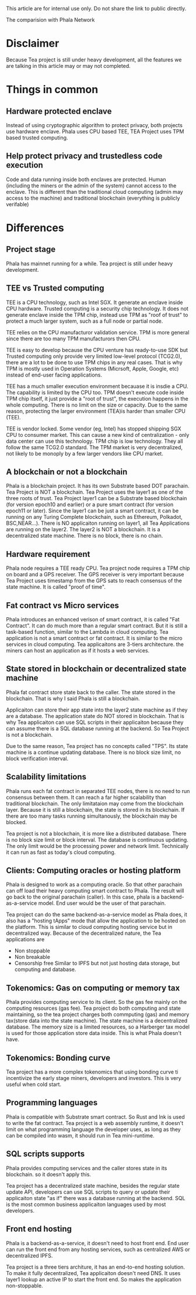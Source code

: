 This article are for internal use only. Do not share the link to public directly.

The comparision with Phala Network
# Disclaimer
Because Tea project is still under heavy development, all the features we are talking in this article may or may not completed.
 
# Things in common
## Hardware protected enclave
Instead of using cryptographic algorithm to protect privacy, both projects use hardware enclave. Phala uses CPU based TEE, TEA Project uses TPM based trusted computing.
## Help protect privacy and trustedless code execution
Code and data running inside both enclaves are protected. Human (including the miners or the admin of the system) cannot access to the enclave. This is different than the traditional cloud computing (admin may access to the machine) and traditional blockchain (everything is publicly verifable)
# Differences
## Project stage
Phala has mainnet running for a while. Tea project is still under heavy development.
## TEE vs Trusted computing
TEE is a CPU technology, such as Intel SGX. It generate an enclave inside CPU hardware. Trusted computing is a security chip technology. It does not generate enclave inside the TPM chip, instead use TPM as "roof of trust" to protect a much larger system, such as a full node or partial node. 

TEE relies on the CPU manufacturor validation service. TPM is more general since there are too many TPM manufacturors then CPU.

TEE is easy to develop because the CPU venture has ready-to-use SDK but Trusted computing only provide very limited low-level protocol (TCG2.0), there are a lot to be done to use TPM chips in any real cases. That is why TPM is mostly used in Operation Systems (Micrsoft, Apple, Google, etc) instead of end-user facing applications.

TEE has a much smaller execution environment becauase it is insdie a CPU. The capability is limited by the CPU too. TPM doesn't execute code inside TPM chip itself, it just provide a "root of trust", the execution happens in the whole computing. There is no limit on the size or capacity. Due to the same reason, protecting the larger environment (TEA)is harder than smaller CPU (TEE). 

TEE is vendor locked. Some vendor (eg, Intel) has stopped shipping SGX CPU to consumer market. This can cause a new kind of centralization - only data center can use this technology.  TPM chip is low technology. They all follow the same TCG2.0 standard. The TPM market is very decentralized, not likely to be monoply by a few larger vendors like CPU market.

## A blockchain or not a blockchain
Phala is a blockchain project. It has its own Substrate based DOT parachain. Tea Project is NOT a blockchain. Tea Project uses the layer1 as one of the three roots of trust. Tea Project layer1 can be a Substrate based blockchain (for version epoch10 and earlier) or a pure smart contract (for version epoch11 or later). Since the layer1 can be just a smart contract, it can be running on any Turing Complete blockchain, such as Ethereum, Polkadot, BSC,NEAR...). There is NO applicaiton running on layer1, all Tea Applications are running on the layer2. The layer2 is NOT a blockchain. It is a decentralized state machine. There is no block, there is no chain. 

## Hardware requirement
Phala node requires a TEE ready CPU. Tea project node requires a TPM chip on board and a GPS receiver. The GPS receiver is very important because Tea Project uses timestamp from the GPS sats to reach consensus of the state machine. It is called "proof of time".

## Fat contract vs Micro services
Phala introduces an enhanced verison of smart contract, it is called "Fat Contract". It can do much more than a regular smart contract. But it is still a task-based function, similar to the Lambda in cloud computing.
Tea application is not a smart contract or fat contract. It is similar to the micro services in cloud computing. Tea applicaitons are 3-tiers architecture. the miners can host an application as if it hosts a web services. 

## State stored in blockchain or decentralized state machine
Phala fat contract store state back to the caller. The state stored in the blockchain. That is why I said Phala is still a blockchain.

Applicaiton can store their app state into the layer2 state machine as if they are a database. The application state do NOT stored in blockchain. That is why Tea applicaiton can use SQL scripts in their applicaiton because they can assume there is a SQL database running at the backend. So Tea Project is not a blockchain.

Due to the same reason, Tea project has no concepts called "TPS". Its state machine is a continue updating database. There is no block size limit, no block verification interval. 

## Scalability limitations
Phala runs each fat contract in separated TEE nodes, there is no need to run consensus between them. It can reach a far higher scalability than traditional blockchain. The only limitataion may come from the blockchain layer. Because it is still a blockchain, the state is stored in its blockchain. If there are too many tasks running simultanously, the blockchain may be blocked.

Tea project is not a blockchain, it is more like a distributed database. There is no block size limit or block interval. The database is continuous updating. The only limit would be the processing power and network limit. Technically it can run as fast as today's cloud computing.

## Clients: Computing oracles or hosting platform
Phala is designed to work as a computing oracle. So that other parachain can off load their heavy computing smart contract to Phala. The result will go back to the original parachain (caller). In this case, phala is a backend-as-a-service model. End user would be the user of that parachain.

Tea project can do the same backend-as-a-service model as Phala does, it also has a "hosting tApps" mode that allow the application to be hosted on the platform. This is similar to cloud computing hosting service but in decentralized way. Because of the decentralized nature, the Tea applications are
- Non stoppable
- Non breakable
- Censorship free
Similar to IPFS but not just hosting data storage, but computing and database.

## Tokenomics: Gas on computing or memory tax

Phala provides computing service to its client. So the gas fee mainly on the computing resources (gas fee).
Tea project do both computing and state maintaining, so the tea project charges both commputing (gas) and memory tax(store data into the state machine). The state machine is a decentralized database. The memory size is a limited resources, so a Harberger tax model is used for those application store data inside. This is what Phala doesn't have.

## Tokenomics: Bonding curve
Tea project has a more complex tokenomics that using bonding curve ti incentivize the early stage miners, developers and investors. This is very useful when cold start. 

## Programming languages
Phala is compatible with Substrate smart contract. So Rust and Ink is used to write the fat contract.
Tea project is a web assembly runtime, it doesn't limit on what programming language the developer uses, as long as they can be compiled into wasm, it should run in Tea mini-runtime.

## SQL scripts supports
Phala provides computing services and the caller stores state in its blockchain. so it doesn't apply this.

Tea project has a decentralized state machine, besides the regular state update API, developers can use SQL scripts to query or update their applicaiton state "as if" there was a database running at the backend. SQL is the most common business applicaiton languages used by most developers.

## Front end hosting
Phala is a backend-as-a-service, it doesn't need to host front end. End user can run the front end from any hosting services, such as centralized AWS or decentralized IPFS.

Tea project is a three tiers architure, it has an end-to-end hosting solution. To make it fully decentralized, Tea applicaiton doesn't need DNS. It uses layer1 lookup an active IP to start the front end. So makes the application non-stoppable.
